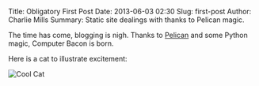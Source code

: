 Title: Obligatory First Post
Date: 2013-06-03 02:30
Slug: first-post
Author: Charlie Mills
Summary: Static site dealings with thanks to Pelican magic.

The time has come, blogging is nigh. Thanks to [Pelican](http://docs.getpelican.com/en/3.2/)
and some Python magic, Computer Bacon is born.

Here is a cat to illustrate excitement:

![Cool Cat](http://24.media.tumblr.com/4a1dccb0df6dc1e50d0b04c4cfe4e7ad/tumblr_mm703thBeD1rw1wnno1_400.gif)